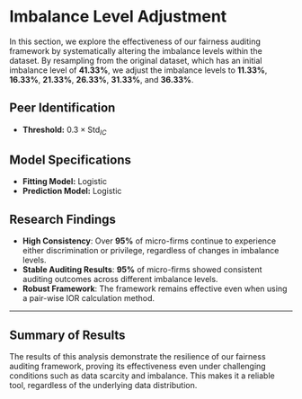 # Imbalance Level Adjustment

In this section, we explore the effectiveness of our fairness auditing framework by systematically altering the imbalance levels within the dataset. By resampling from the original dataset, which has an initial imbalance level of **41.33%**, we adjust the imbalance levels to **11.33%**, **16.33%**, **21.33%**, **26.33%**, **31.33%**, and **36.33%**. 


## Peer Identification

- **Threshold:** $0.3 \times \text{Std}_{IC}$

## Model Specifications

- **Fitting Model:** Logistic 
- **Prediction Model:** Logistic


## Research Findings

- **High Consistency**: Over **95%** of micro-firms continue to experience either discrimination or privilege, regardless of changes in imbalance levels.
- **Stable Auditing Results**: **95%** of micro-firms showed consistent auditing outcomes across different imbalance levels.
- **Robust Framework**: The framework remains effective even when using a pair-wise IOR calculation method.

---

## Summary of Results
The results of this analysis demonstrate the resilience of our fairness auditing framework, proving its effectiveness even under challenging conditions such as data scarcity and imbalance. This makes it a reliable tool, regardless of the underlying data distribution.

